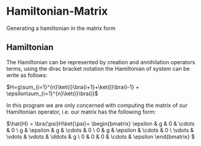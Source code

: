 # Hamiltonian-Matrix
Generating a hamiltonian in the matrix form
## Hamiltonian
The Hamiltonian can be represented by creation and annihilation operators terms, using the dirac bracket notation the Hamiltonian of system can be write as follows:

$H=g\sum_{i=1}^{n}\ket{i}\bra{i+1}+\ket{i}\bra{i-1} + \epsilon\sum_{i=1}^{n}\ket{i}\bra{i}$

In this program we are only concerned with computing the matrix of our Hamiltonian operator, i.e. our matrix has the following form:

$\hat{H} = \bra{\psi}H\ket{\psi}= 
\begin{bmatrix}
\epsilon & g & 0 & \cdots & 0 \\
g & \epsilon & g & \cdots & 0 \\
0 & g & \epsilon & \cdots & 0 \\
\vdots & \vdots & \vdots & \ddots & g \\
0 & 0 & 0 & \cdots & \epsilon
\end{bmatrix}
$
